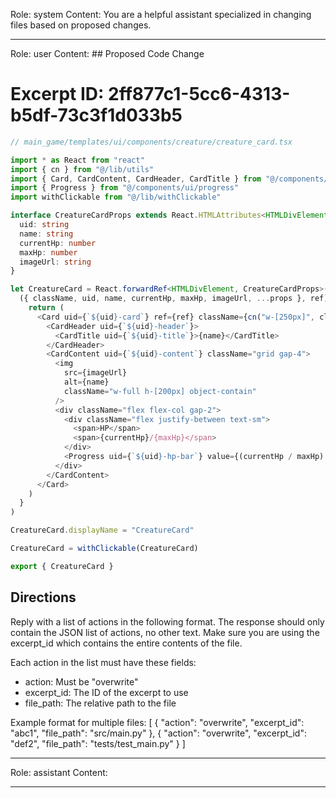 Role: system
Content: You are a helpful assistant specialized in changing files based on proposed changes.
__________________
Role: user
Content: ## Proposed Code Change
# Excerpt ID: 2ff877c1-5cc6-4313-b5df-73c3f1d033b5
```typescript
// main_game/templates/ui/components/creature/creature_card.tsx

import * as React from "react"
import { cn } from "@/lib/utils"
import { Card, CardContent, CardHeader, CardTitle } from "@/components/ui/card"
import { Progress } from "@/components/ui/progress"
import withClickable from "@/lib/withClickable"

interface CreatureCardProps extends React.HTMLAttributes<HTMLDivElement> {
  uid: string
  name: string
  currentHp: number
  maxHp: number
  imageUrl: string
}

let CreatureCard = React.forwardRef<HTMLDivElement, CreatureCardProps>(
  ({ className, uid, name, currentHp, maxHp, imageUrl, ...props }, ref) => {
    return (
      <Card uid={`${uid}-card`} ref={ref} className={cn("w-[250px]", className)} {...props}>
        <CardHeader uid={`${uid}-header`}>
          <CardTitle uid={`${uid}-title`}>{name}</CardTitle>
        </CardHeader>
        <CardContent uid={`${uid}-content`} className="grid gap-4">
          <img 
            src={imageUrl}
            alt={name}
            className="w-full h-[200px] object-contain"
          />
          <div className="flex flex-col gap-2">
            <div className="flex justify-between text-sm">
              <span>HP</span>
              <span>{currentHp}/{maxHp}</span>
            </div>
            <Progress uid={`${uid}-hp-bar`} value={(currentHp / maxHp) * 100} />
          </div>
        </CardContent>
      </Card>
    )
  }
)

CreatureCard.displayName = "CreatureCard"

CreatureCard = withClickable(CreatureCard)

export { CreatureCard }
```

## Directions
Reply with a list of actions in the following format. The response should only contain the JSON list of actions, no other text.
Make sure you are using the excerpt_id which contains the entire contents of the file.

Each action in the list must have these fields:
- action: Must be "overwrite"
- excerpt_id: The ID of the excerpt to use
- file_path: The relative path to the file

Example format for multiple files:
[
    {
        "action": "overwrite",
        "excerpt_id": "abc1",
        "file_path": "src/main.py"
    },
    {
        "action": "overwrite",
        "excerpt_id": "def2",
        "file_path": "tests/test_main.py"
    }
]
__________________
Role: assistant
Content: 
__________________
